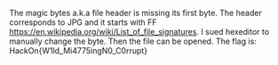 The magic bytes a.k.a file header is missing its first byte. The header corresponds to JPG and it starts with FF https://en.wikipedia.org/wiki/List_of_file_signatures. I sued hexeditor to manually change the byte. Then the file can be opened. The flag is: HackOn{W1ld_Mi4775ingN0_C0rrupt}
